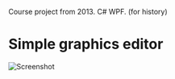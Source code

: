 Course project from 2013. C# WPF. (for history)

# Simple graphics editor

![Screenshot](https://github.com/tgjmjgj/recto/Screen/Screenshot_1.png)

